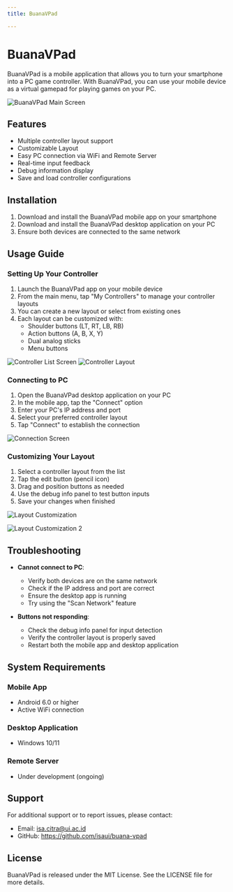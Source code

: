 ```yaml
---
title: BuanaVPad

---
```


# BuanaVPad

BuanaVPad is a mobile application that allows you to turn your smartphone into a PC game controller. With BuanaVPad, you can use your mobile device as a virtual gamepad for playing games on your PC.

![BuanaVPad Main Screen](https://hackmd.io/_uploads/rkOl8j48yg.png)

## Features

- Multiple controller layout support
- Customizable Layout
- Easy PC connection via WiFi and Remote Server
- Real-time input feedback
- Debug information display
- Save and load controller configurations

## Installation

1. Download and install the BuanaVPad mobile app on your smartphone
2. Download and install the BuanaVPad desktop application on your PC
3. Ensure both devices are connected to the same network

## Usage Guide

### Setting Up Your Controller

1. Launch the BuanaVPad app on your mobile device
2. From the main menu, tap "My Controllers" to manage your controller layouts
3. You can create a new layout or select from existing ones
4. Each layout can be customized with:
   - Shoulder buttons (LT, RT, LB, RB)
   - Action buttons (A, B, X, Y)
   - Dual analog sticks
   - Menu buttons

![Controller List Screen](https://hackmd.io/_uploads/SySewjV81l.png)
![Controller Layout](https://hackmd.io/_uploads/rJsfPoELke.png)


### Connecting to PC

1. Open the BuanaVPad desktop application on your PC
2. In the mobile app, tap the "Connect" option
3. Enter your PC's IP address and port
4. Select your preferred controller layout
5. Tap "Connect" to establish the connection

![Connection Screen](https://hackmd.io/_uploads/S1bd8s4Lye.png)


### Customizing Your Layout

1. Select a controller layout from the list
2. Tap the edit button (pencil icon)
3. Drag and position buttons as needed
4. Use the debug info panel to test button inputs
5. Save your changes when finished

![Layout Customization](https://hackmd.io/_uploads/BkncIjELJe.png)

![Layout Customization 2](https://hackmd.io/_uploads/rknTUjNU1g.png)


## Troubleshooting

- **Cannot connect to PC**: 
  - Verify both devices are on the same network
  - Check if the IP address and port are correct
  - Ensure the desktop app is running
  - Try using the "Scan Network" feature

- **Buttons not responding**:
  - Check the debug info panel for input detection
  - Verify the controller layout is properly saved
  - Restart both the mobile app and desktop application

## System Requirements

### Mobile App
- Android 6.0 or higher
- Active WiFi connection

### Desktop Application
- Windows 10/11

### Remote Server
- Under development (ongoing)

## Support

For additional support or to report issues, please contact:
- Email: isa.citra@ui.ac.id
- GitHub: https://github.com/isaui/buana-vpad

## License

BuanaVPad is released under the MIT License. See the LICENSE file for more details.